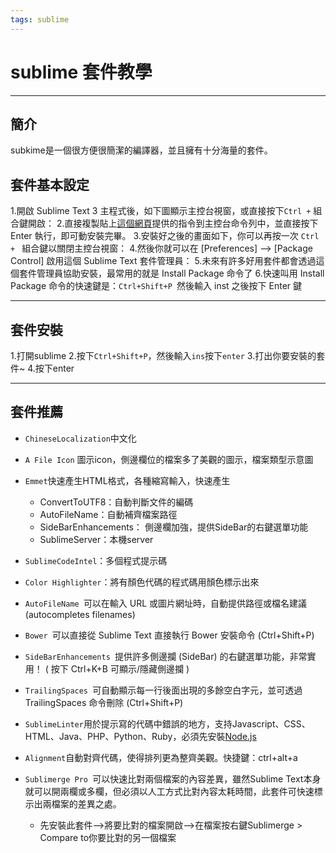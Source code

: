 ```yaml
---
tags: sublime
---
```

# sublime 套件教學
---
## 簡介
subkime是一個很方便很簡潔的編譯器，並且擁有十分海量的套件。

## 套件基本設定

1.開啟 Sublime Text 3 主程式後，如下圖顯示主控台視窗，或直接按下``` Ctrl + ``` 組合鍵開啟： 
2.直接複製貼上[這個網頁](https://packagecontrol.io/installation#st3)提供的指令到主控台命令列中，並直接按下 Enter 執行，即可動安裝完畢。
3.安裝好之後的畫面如下，你可以再按一次 ```Ctrl + ``` 組合鍵以關閉主控台視窗： 
4.然後你就可以在 [Preferences] –> [Package Control] 啟用這個 Sublime Text 套件管理員： 
5.未來有許多好用套件都會透過這個套件管理員協助安裝，最常用的就是 Install Package 命令了 
6.快速叫用 Install Package 命令的快速鍵是：```Ctrl+Shift+P ```然後輸入 inst 之後按下 Enter 鍵 

---
## 套件安裝
1.打開sublime
2.按下```Ctrl+Shift+P```，然後輸入```ins```按下```enter```
3.打出你要安裝的套件~
4.按下enter

---
## 套件推薦
- ```ChineseLocalization```中文化
- ```A File Icon``` 圖示icon，側邊欄位的檔案多了美觀的圖示，檔案類型示意圖
- ```Emmet```快速產生HTML格式，各種縮寫輸入，快速產生
    - ConvertToUTF8：自動判斷文件的編碼
    - AutoFileName：自動補齊檔案路徑
    - SideBarEnhancements： 側邊欄加強，提供SideBar的右鍵選單功能
    - SublimeServer：本機server

- ```SublimeCodeIntel```：多個程式提示碼
- ```Color Highlighter```：將有顏色代碼的程式碼用顏色標示出來
- ```AutoFileName ```可以在輸入 URL 或圖片網址時，自動提供路徑或檔名建議 (autocompletes filenames)
- ```Bower ```可以直接從 Sublime Text 直接執行 Bower 安裝命令 (Ctrl+Shift+P)
- ```SideBarEnhancements ```提供許多側邊攔 (SideBar) 的右鍵選單功能，非常實用！ ( 按下 Ctrl+K+B 可顯示/隱藏側邊攔 )
- ```TrailingSpaces ```可自動顯示每一行後面出現的多餘空白字元，並可透過 TrailingSpaces 命令刪除 (Ctrl+Shift+P)
- ```SublimeLinter```用於提示寫的代碼中錯誤的地方，支持Javascript、CSS、HTML、Java、PHP、Python、Ruby，必須先安裝[Node.js](http://nodejs.org)
- ``` Alignment ```自動對齊代碼，使得排列更為整齊美觀。快捷鍵：ctrl+alt+a
- ```Sublimerge Pro ```可以快速比對兩個檔案的內容差異，雖然Sublime Text本身就可以開兩欄或多欄，但必須以人工方式比對內容太耗時間，此套件可快速標示出兩檔案的差異之處。
    - 先安裝此套件-->將要比對的檔案開啟-->在檔案按右鍵Sublimerge > Compare to你要比對的另一個檔案